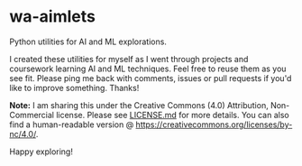 # wa-aimlets
Python utilities for AI and ML explorations.

I created these utilities for myself as I went through projects and coursework learning AI and ML techniques. Feel free to reuse them as you see fit. Please ping me back with comments, issues or pull requests if you'd like to improve something. Thanks!

**Note:** I am sharing this under the Creative Commons (4.0) Attribution, Non-Commercial license. Please see [LICENSE.md](https://github.com/Prem-Panchami/wa-aimlets/blob/master/LICENSE.md) for more details. You can also find a human-readable version @ https://creativecommons.org/licenses/by-nc/4.0/.

Happy exploring!